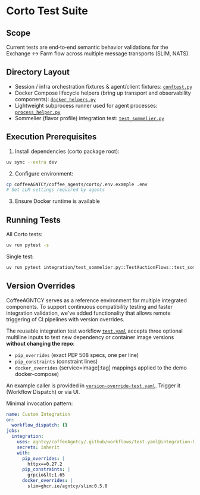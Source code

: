 # Corto Test Suite

## Scope

Current tests are end‑to‑end semantic behavior validations for the Exchange ↔ Farm flow across multiple message transports (SLIM, NATS).

## Directory Layout

- Session / infra orchestration fixtures & agent/client fixtures: [`conftest.py`](coffeeAGNTCY/coffee_agents/corto/tests/integration/conftest.py:1)
- Docker Compose lifecycle helpers (bring up transport and observability components): [`docker_helpers.py`](coffeeAGNTCY/coffee_agents/corto/tests/integration/docker_helpers.py:1)
- Lightweight subprocess runner used for agent processes: [`process_helper.py`](coffeeAGNTCY/coffee_agents/corto/tests/integration/process_helper.py:13)
- Sommelier (flavor profile) integration test: [`test_sommelier.py`](coffeeAGNTCY/coffee_agents/corto/tests/integration/test_sommelier.py:1)

## Execution Prerequisites

1. Install dependencies (corto package root):

```bash
uv sync --extra dev
```

2. Configure environment:

```bash
cp coffeeAGNTCY/coffee_agents/corto/.env.example .env
# Set LLM settings required by agents
```

3. Ensure Docker runtime is available

## Running Tests

All Corto tests:

```bash
uv run pytest -s
```

Single test:

```bash
uv run pytest integration/test_sommelier.py::TestAuctionFlows::test_sommelier -s
```

## Version Overrides
CoffeeAGNTCY serves as a reference environment for multiple integrated components. To support continuous compatibility testing and faster integration validation, we've added functionality that allows remote triggering of CI pipelines with version overrides.

The reusable integration test workflow [`test.yaml`](.github/workflows/test.yaml:1) accepts three optional multiline inputs to test new dependency or container image versions **without changing the repo**:
- `pip_overrides` (exact PEP 508 specs, one per line)
- `pip_constraints` (constraint lines)
- `docker_overrides` (service=image[:tag] mappings applied to the demo docker-compose)

An example caller is provided in [`version-override-test.yaml`](.github/workflows/version-override-test.yaml:1). Trigger it (Workflow Dispatch) or via UI.

Minimal invocation pattern:

```yaml
name: Custom Integration
on:
  workflow_dispatch: {}
jobs:
  integration:
    uses: agntcy/coffeeAgntcy/.github/workflows/test.yaml@integration-hook
    secrets: inherit
    with:
      pip_overrides: |
        httpx==0.27.2
      pip_constraints: |
        grpcio&lt;1.65
      docker_overrides: |
        slim=ghcr.io/agntcy/slim:0.5.0
```